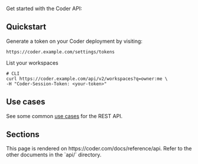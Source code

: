Get started with the Coder API:

## Quickstart

Generate a token on your Coder deployment by visiting:

````shell
https://coder.example.com/settings/tokens
````

List your workspaces

````shell
# CLI
curl https://coder.example.com/api/v2/workspaces?q=owner:me \
-H "Coder-Session-Token: <your-token>"
````

## Use cases

See some common [use cases](../../reference/index.md#use-cases) for the REST API.

## Sections

<children>
  This page is rendered on https://coder.com/docs/reference/api. Refer to the other documents in the `api/` directory.
</children>
